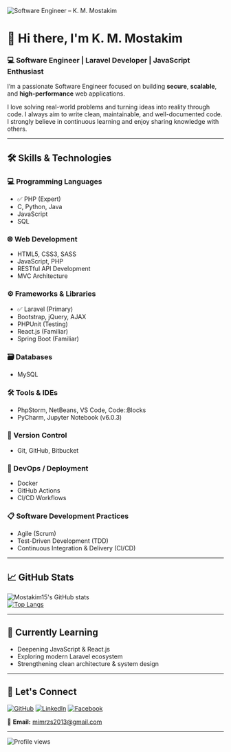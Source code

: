 ![Software Engineer – K. M. Mostakim](https://media-exp1.licdn.com/dms/image/C5103AQHVEIZuSoM7pQ/profile-displayphoto-shrink_200_200/0/1580541188488?e=1635984000&v=beta&t=AInNJoMqk8RNI8FIrh1hpvBbvkG2X3XYX9FKGchWew8)

# 👋 Hi there, I'm K. M. Mostakim
### 💻 Software Engineer | Laravel Developer | JavaScript Enthusiast

I’m a passionate Software Engineer focused on building **secure**, **scalable**, and **high-performance** web applications.

I love solving real-world problems and turning ideas into reality through code. I always aim to write clean, maintainable, and well-documented code. I strongly believe in continuous learning and enjoy sharing knowledge with others.

---

## 🛠️ Skills & Technologies

### 💻 Programming Languages
- ✅ PHP (Expert)
- C, Python, Java
- JavaScript
- SQL

### 🌐 Web Development
- HTML5, CSS3, SASS
- JavaScript, PHP
- RESTful API Development
- MVC Architecture

### ⚙️ Frameworks & Libraries
- ✅ Laravel (Primary)
- Bootstrap, jQuery, AJAX
- PHPUnit (Testing)
- React.js (Familiar)
- Spring Boot (Familiar)

### 🗃️ Databases
- MySQL

### 🛠️ Tools & IDEs
- PhpStorm, NetBeans, VS Code, Code::Blocks
- PyCharm, Jupyter Notebook (v6.0.3)

### 🔄 Version Control
- Git, GitHub, Bitbucket

### 🚀 DevOps / Deployment
- Docker
- GitHub Actions
- CI/CD Workflows

### 📋 Software Development Practices
- Agile (Scrum)
- Test-Driven Development (TDD)
- Continuous Integration & Delivery (CI/CD)

---

## 📈 GitHub Stats

![Mostakim15's GitHub stats](https://github-readme-stats.vercel.app/api?username=Mostakim15&show_icons=true&theme=default)  
[![Top Langs](https://github-readme-stats.vercel.app/api/top-langs/?username=Mostakim15&layout=compact)](https://github.com/anuraghazra/github-readme-stats)

---

## 🌱 Currently Learning
- Deepening JavaScript & React.js
- Exploring modern Laravel ecosystem
- Strengthening clean architecture & system design

---

## 🤝 Let's Connect

[![GitHub](https://img.shields.io/badge/GitHub-000?style=for-the-badge&logo=github)](https://github.com/Mostakim15)
[![LinkedIn](https://img.shields.io/badge/LinkedIn-0e76a8?style=for-the-badge&logo=linkedin&logoColor=white)](https://www.linkedin.com/in/k-m-mostakim-77a2921a1/)
[![Facebook](https://img.shields.io/badge/Facebook-1877f2?style=for-the-badge&logo=facebook&logoColor=white)](https://web.facebook.com/)

📧 **Email:** mimrzs2013@gmail.com

---

![Profile views](https://gpvc.arturio.dev/Mostakim15)
